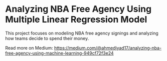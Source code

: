 # Analyzing NBA Free Agency Using Multiple Linear Regression Model
This project focuses on modeling NBA free agency signings and analyzing how teams decide to spend their money.

Read more on Medium: https://medium.com/@ahmedjyad17/analyzing-nba-free-agency-using-machine-learning-949cf72f3e24
